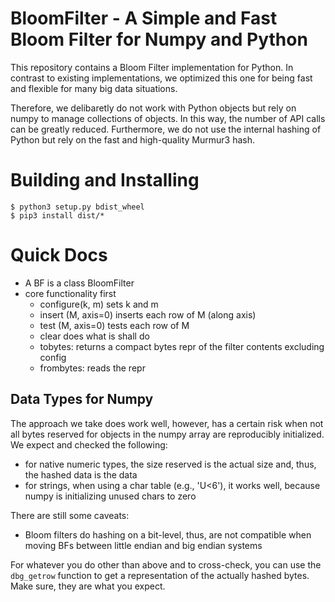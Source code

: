 # BloomFilter - A Simple and Fast Bloom Filter for Numpy and Python

This repository contains a Bloom Filter implementation for Python. In contrast to existing implementations, we
optimized this one for being fast and flexible for many big data situations.

Therefore, we delibaretly do not work with Python objects but rely on numpy to manage collections of objects. In this way, the number of API calls can be greatly reduced. Furthermore, we do not use the internal hashing of Python but rely on the fast and high-quality Murmur3 hash. 



# Building and Installing
```
$ python3 setup.py bdist_wheel
$ pip3 install dist/*
```

# Quick Docs

- A BF is a class BloomFilter
- core functionality first
  - configure(k, m) sets k and m
  - insert (M, axis=0) inserts each row of M (along axis)
  - test (M, axis=0) tests each row of M
  - clear does what is shall do
  - tobytes: returns a compact bytes repr of the filter contents excluding config
  - frombytes: reads the repr
   
## Data Types for Numpy
The approach we take does work well, however, has a certain risk when not all bytes reserved for objects in
the numpy array are reproducibly initialized. We expect and checked the following:
- for native numeric types, the size reserved is the actual size and, thus, the hashed data is the data
- for strings, when using a char table (e.g., 'U<6'), it works well, because numpy is initializing unused chars to zero

There are still some caveats:
- Bloom filters do hashing on a bit-level, thus, are not compatible when moving BFs between little endian and big endian systems

For whatever you do other than above and to cross-check, you can use the `dbg_getrow` function to get a representation of the actually hashed bytes. Make sure, they are what you expect.
